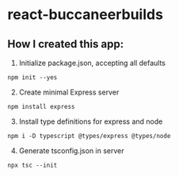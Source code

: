 # react-buccaneerbuilds

## How I created this app:

1. Initialize package.json, accepting all defaults

```npm init --yes```

2. Create minimal Express server

```npm install express```

3. Install type definitions for express and node

```npm i -D typescript @types/express @types/node```

4. Generate tsconfig.json in server

```npx tsc --init```